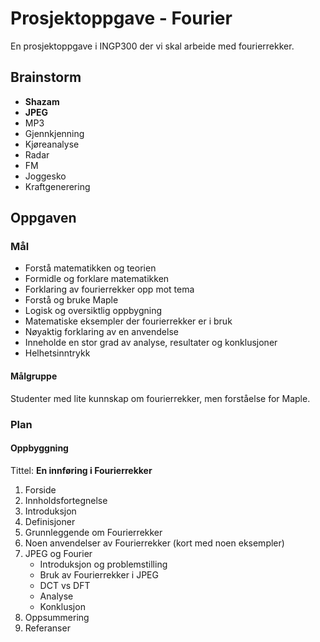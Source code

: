 # Prosjektoppgave - Fourier

En prosjektoppgave i INGP300 der vi skal arbeide med fourierrekker.


## Brainstorm

- **Shazam**
- **JPEG**
- MP3
- Gjennkjenning
- Kjøreanalyse
- Radar
- FM
- Joggesko
- Kraftgenerering

## Oppgaven

### Mål

- Forstå matematikken og teorien
- Formidle og forklare matematikken
- Forklaring av fourierrekker opp mot tema
- Forstå og bruke Maple
- Logisk og oversiktlig oppbygning
- Matematiske eksempler der fourierrekker er i bruk
- Nøyaktig forklaring av en anvendelse
- Inneholde en stor grad av analyse, resultater og konklusjoner
- Helhetsinntrykk

#### Målgruppe

Studenter med lite kunnskap om fourierrekker, men forståelse for Maple.

### Plan

#### Oppbyggning

Tittel: **En innføring i Fourierrekker**

1. Forside
2. Innholdsfortegnelse
3. Introduksjon
4. Definisjoner
5. Grunnleggende om Fourierrekker
6. Noen anvendelser av Fourierrekker (kort med noen eksempler)
7. JPEG og Fourier
    - Introduksjon og problemstilling
    - Bruk av Fourierrekker i JPEG
    - DCT vs DFT
    - Analyse
    - Konklusjon
8. Oppsummering
9. Referanser
